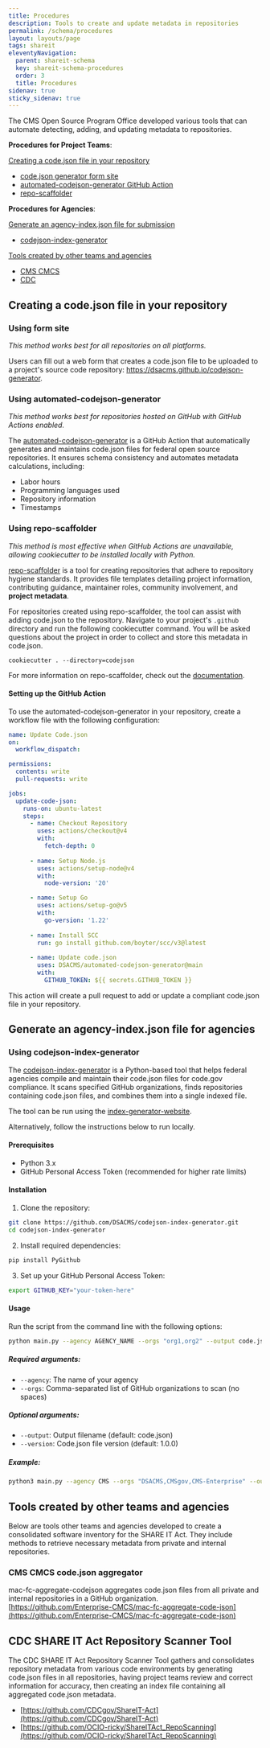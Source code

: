```yaml
---
title: Procedures
description: Tools to create and update metadata in repositories
permalink: /schema/procedures
layout: layouts/page
tags: shareit
eleventyNavigation:
  parent: shareit-schema
  key: shareit-schema-procedures
  order: 3
  title: Procedures
sidenav: true
sticky_sidenav: true
---
```


The CMS Open Source Program Office developed various tools that can automate detecting, adding, and updating metadata to repositories.

**Procedures for Project Teams**:

[Creating a code.json file in your repository](#creating-a-codejson-file-in-your-repository)
- [code.json generator form site](#using-form-site)
- [automated-codejson-generator GitHub Action](#using-automated-codejson-generator)
- [repo-scaffolder](#using-repo-scaffolder)

**Procedures for Agencies**:

[Generate an agency-index.json file for submission](#generate-an-agency-indexjson-file-for-agencies)
- [codejson-index-generator](#using-codejson-index-generator)

[Tools created by other teams and agencies](#tools-created-by-other-teams-and-agencies)
- [CMS CMCS](#cms-cmcs-codejson-aggregator)
- [CDC](#cdc-share-it-act-repository-scanner-tool)


## Creating a code.json file in your repository

### Using form site
*This method works best for all repositories on all platforms.*

Users can fill out a web form that creates a code.json file to be uploaded to a project's source code repository: https://dsacms.github.io/codejson-generator.


### Using automated-codejson-generator
*This method works best for repositories hosted on GitHub with GitHub Actions enabled.*

The [automated-codejson-generator](https://github.com/DSACMS/automated-codejson-generator) is a GitHub Action that automatically generates and maintains code.json files for federal open source repositories. It ensures schema consistency and automates metadata calculations, including:

- Labor hours
- Programming languages used
- Repository information
- Timestamps

### Using repo-scaffolder
*This method is most effective when GitHub Actions are unavailable, allowing cookiecutter to be installed locally with Python.*

[repo-scaffolder](https://github.com/DSACMS/repo-scaffolder) is a tool for creating repositories that adhere to repository hygiene standards. It provides file templates detailing project information, contributing guidance, maintainer roles, community involvement, and **project metadata**.

For repositories created using repo-scaffolder, the tool can assist with adding code.json to the repository. Navigate to your project's `.github` directory and run the following cookiecutter command. You will be asked questions about the project in order to collect and store this metadata in code.json.

```
cookiecutter . --directory=codejson
```

For more information on repo-scaffolder, check out the [documentation](https://github.com/DSACMS/repo-scaffolder?tab=readme-ov-file#metadata-collection-using-codejson).

#### Setting up the GitHub Action

To use the automated-codejson-generator in your repository, create a workflow file with the following configuration:

```yaml
name: Update Code.json
on:
  workflow_dispatch:

permissions:
  contents: write
  pull-requests: write

jobs:
  update-code-json:
    runs-on: ubuntu-latest
    steps:
      - name: Checkout Repository
        uses: actions/checkout@v4
        with:
          fetch-depth: 0  
      
      - name: Setup Node.js
        uses: actions/setup-node@v4
        with:
          node-version: '20'

      - name: Setup Go
        uses: actions/setup-go@v5
        with:
          go-version: '1.22'
      
      - name: Install SCC
        run: go install github.com/boyter/scc/v3@latest
      
      - name: Update code.json
        uses: DSACMS/automated-codejson-generator@main
        with:
          GITHUB_TOKEN: ${{ secrets.GITHUB_TOKEN }}
```

This action will create a pull request to add or update a compliant code.json file in your repository.

## Generate an agency-index.json file for agencies

### Using codejson-index-generator

The [codejson-index-generator](https://github.com/DSACMS/codejson-index-generator) is a Python-based tool that helps federal agencies compile and maintain their code.json files for code.gov compliance. It scans specified GitHub organizations, finds repositories containing code.json files, and combines them into a single indexed file.

The tool can be run using the [index-generator-website](https://dsacms.github.io/index-generator-website/). 

Alternatively, follow the instructions below to run locally.

#### Prerequisites

- Python 3.x
- GitHub Personal Access Token (recommended for higher rate limits)

#### Installation

1. Clone the repository:
```bash
git clone https://github.com/DSACMS/codejson-index-generator.git
cd codejson-index-generator
```

2. Install required dependencies:
```bash
pip install PyGithub
```

3. Set up your GitHub Personal Access Token:
```bash
export GITHUB_KEY="your-token-here"
```

#### Usage

Run the script from the command line with the following options:

```bash
python main.py --agency AGENCY_NAME --orgs "org1,org2" --output code.json --version VERSION_NUMBER
```

##### Required arguments:
- `--agency`: The name of your agency
- `--orgs`: Comma-separated list of GitHub organizations to scan (no spaces)

##### Optional arguments:
- `--output`: Output filename (default: code.json)
- `--version`: Code.json file version (default: 1.0.0)

##### Example:
```bash
python3 main.py --agency CMS --orgs "DSACMS,CMSgov,CMS-Enterprise" --output code.json --version 1.0.0
```

## Tools created by other teams and agencies

Below are tools other teams and agencies developed to create a consolidated software inventory for the SHARE IT Act. They include methods to retrieve necessary metadata from private and internal repositories.

### CMS CMCS code.json aggregator

mac-fc-aggregate-codejson aggregates code.json files from all private and internal repositories in a GitHub organization.
[https://github.com/Enterprise-CMCS/mac-fc-aggregate-code-json](https://github.com/Enterprise-CMCS/mac-fc-aggregate-code-json)

## CDC SHARE IT Act Repository Scanner Tool

The CDC SHARE IT Act Repository Scanner Tool gathers and consolidates repository metadata from various code environments by generating code.json files in all repositories, having project teams review and correct information for accuracy, then creating an index file containing all aggregated code.json metadata.
- [https://github.com/CDCgov/ShareIT-Act](https://github.com/CDCgov/ShareIT-Act)
- [https://github.com/OCIO-ricky/ShareITAct_RepoScanning](https://github.com/OCIO-ricky/ShareITAct_RepoScanning)